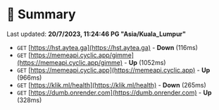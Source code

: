 # 📖 Summary
Last updated: **20/7/2023, 11:24:46 PG "Asia/Kuala_Lumpur"**

- `GET` [https://hst.aytea.ga](https://hst.aytea.ga) - **Down** (116ms)
- `GET` [https://memeapi.cyclic.app/gimme](https://memeapi.cyclic.app/gimme) - **Up** (1052ms)
- `GET` [https://memeapi.cyclic.app](https://memeapi.cyclic.app) - **Up** (966ms)
- `GET` [https://klik.ml/health](https://klik.ml/health) - **Down** (265ms)
- `GET` [https://dumb.onrender.com](https://dumb.onrender.com) - **Up** (328ms)
